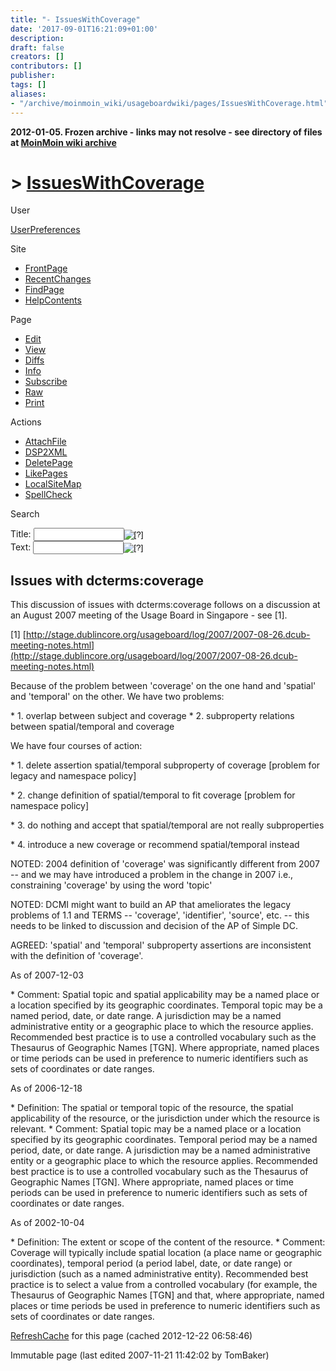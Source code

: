 ```yaml
---
title: "- IssuesWithCoverage"
date: '2017-09-01T16:21:09+01:00'
description: 
draft: false
creators: []
contributors: []
publisher: 
tags: []
aliases:
- "/archive/moinmoin_wiki/usageboardwiki/pages/IssuesWithCoverage.html"
---
```


**2012-01-05. Frozen archive - links may not resolve - see directory of files at [MoinMoin wiki archive](/moinmoin-wiki-archive/)**

# > [IssuesWithCoverage](http://dublincore.org/usageboardwiki/IssuesWithCoverage?action=fullsearch&value=IssuesWithCoverage&literal=1&case=1&context=40 "Click here to do a full-text search for this title")

User

 [UserPreferences](http://dublincore.org/usageboardwiki/UserPreferences)
  

Site

- [FrontPage](http://dublincore.org/usageboardwiki/FrontPage)
- [RecentChanges](http://dublincore.org/usageboardwiki/RecentChanges)
- [FindPage](http://dublincore.org/usageboardwiki/FindPage)
- [HelpContents](http://dublincore.org/usageboardwiki/HelpContents)

Page

- [Edit](http://dublincore.org/usageboardwiki/IssuesWithCoverage?action=edit "Edit")
- [View](http://dublincore.org/usageboardwiki/IssuesWithCoverage "View")
- [Diffs](http://dublincore.org/usageboardwiki/IssuesWithCoverage?action=diff "Diffs")
- [Info](http://dublincore.org/usageboardwiki/IssuesWithCoverage?action=info "Info")
- [Subscribe](http://dublincore.org/usageboardwiki/IssuesWithCoverage?action=subscribe "Subscribe")
- [Raw](http://dublincore.org/usageboardwiki/IssuesWithCoverage?action=raw "Raw")
- [Print](http://dublincore.org/usageboardwiki/IssuesWithCoverage?action=print "Print")

Actions

- [AttachFile](http://dublincore.org/usageboardwiki/IssuesWithCoverage?action=AttachFile)
- [DSP2XML](http://dublincore.org/usageboardwiki/IssuesWithCoverage?action=DSP2XML)
- [DeletePage](http://dublincore.org/usageboardwiki/IssuesWithCoverage?action=DeletePage)
- [LikePages](http://dublincore.org/usageboardwiki/IssuesWithCoverage?action=LikePages)
- [LocalSiteMap](http://dublincore.org/usageboardwiki/IssuesWithCoverage?action=LocalSiteMap)
- [SpellCheck](http://dublincore.org/usageboardwiki/IssuesWithCoverage?action=SpellCheck)

Search

<form method="POST" action="/usageboardwiki/IssuesWithCoverage">
<p>
<input name="action" value="inlinesearch" type="hidden">
<input name="context" value="40" type="hidden">
Title: <input name="text_title" size="15" maxlength="50" type="text"><input src="IssuesWithCoverage_files/moin-search.png" name="button_title" alt="[?]" type="image"><br>Text: <input name="text_full" size="15" maxlength="50" type="text"><input src="IssuesWithCoverage_files/moin-search.png" name="button_full" alt="[?]" type="image">
</p>
</form>

## Issues with dcterms:coverage

This discussion of issues with dcterms:coverage follows on a discussion at an August 2007 meeting of the Usage Board in Singapore - see [1].

[1] [http://stage.dublincore.org/usageboard/log/2007/2007-08-26.dcub-meeting-notes.html](http://stage.dublincore.org/usageboard/log/2007/2007-08-26.dcub-meeting-notes.html)

Because of the problem between 'coverage' on the one hand and 'spatial' and 'temporal' on the other. We have two problems:

\* 1. overlap between subject and coverage \* 2. subproperty relations between spatial/temporal and coverage

We have four courses of action:

\* 1. delete assertion spatial/temporal subproperty of coverage [problem for legacy and namespace policy]

\* 2. change definition of spatial/temporal to fit coverage [problem for namespace policy]

\* 3. do nothing and accept that spatial/temporal are not really subproperties

\* 4. introduce a new coverage or recommend spatial/temporal instead

NOTED: 2004 definition of 'coverage' was significantly different from 2007 -- and we may have introduced a problem in the change in 2007 i.e., constraining 'coverage' by using the word 'topic'

NOTED: DCMI might want to build an AP that ameliorates the legacy problems of 1.1 and TERMS -- 'coverage', 'identifier', 'source', etc. -- this needs to be linked to discussion and decision of the AP of Simple DC.

AGREED: 'spatial' and 'temporal' subproperty assertions are inconsistent with the definition of 'coverage'.

As of 2007-12-03

\* Comment: Spatial topic and spatial applicability may be a named place or a location specified by its geographic coordinates. Temporal topic may be a named period, date, or date range. A jurisdiction may be a named administrative entity or a geographic place to which the resource applies. Recommended best practice is to use a controlled vocabulary such as the Thesaurus of Geographic Names [TGN]. Where appropriate, named places or time periods can be used in preference to numeric identifiers such as sets of coordinates or date ranges.

As of 2006-12-18

\* Definition: The spatial or temporal topic of the resource, the spatial applicability of the resource, or the jurisdiction under which the resource is relevant. \* Comment: Spatial topic may be a named place or a location specified by its geographic coordinates. Temporal period may be a named period, date, or date range. A jurisdiction may be a named administrative entity or a geographic place to which the resource applies. Recommended best practice is to use a controlled vocabulary such as the Thesaurus of Geographic Names [TGN]. Where appropriate, named places or time periods can be used in preference to numeric identifiers such as sets of coordinates or date ranges.

As of 2002-10-04

\* Definition: The extent or scope of the content of the resource. \* Comment: Coverage will typically include spatial location (a place name or geographic coordinates), temporal period (a period label, date, or date range) or jurisdiction (such as a named administrative entity). Recommended best practice is to select a value from a controlled vocabulary (for example, the Thesaurus of Geographic Names [TGN] and that, where appropriate, named places or time periods be used in preference to numeric identifiers such as sets of coordinates or date ranges.

 [RefreshCache](http://dublincore.org/usageboardwiki/IssuesWithCoverage?action=refresh&arena=Page.py&key=IssuesWithCoverage.text_html) for this page (cached 2012-12-22 06:58:46)  

Immutable page (last edited 2007-11-21 11:42:02 by TomBaker)

